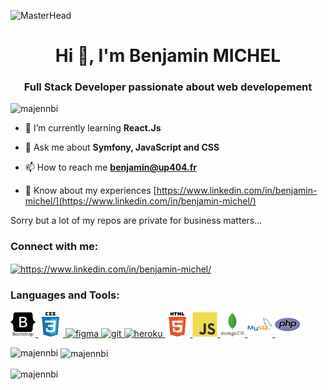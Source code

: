 ![MasterHead](https://media.licdn.com/dms/image/D4E16AQFW2Yf78GU4oA/profile-displaybackgroundimage-shrink_350_1400/0/1697199802252?e=1703116800&v=beta&t=s_PMKVM0VwkSVEAQDdjxKsBeIfyfXOA2DpPeLFtlACU)
<h1 align="center">Hi 👋, I'm Benjamin MICHEL</h1>
<h3 align="center">Full Stack Developer passionate about web developement</h3>

<p align="left"> <img src="https://komarev.com/ghpvc/?username=majennbi&label=Profile%20views&color=0e75b6&style=flat" alt="majennbi" /> </p>

- 🌱 I’m currently learning **React.Js**

- 💬 Ask me about **Symfony, JavaScript and CSS**

- 📫 How to reach me **benjamin@up404.fr**

- 📄 Know about my experiences [https://www.linkedin.com/in/benjamin-michel/](https://www.linkedin.com/in/benjamin-michel/)

Sorry but a lot of my repos are private for business matters...

<h3 align="left">Connect with me:</h3>
<p align="left">
<a href="https://linkedin.com/in/https://www.linkedin.com/in/benjamin-michel/" target="blank"><img align="center" src="https://raw.githubusercontent.com/rahuldkjain/github-profile-readme-generator/master/src/images/icons/Social/linked-in-alt.svg" alt="https://www.linkedin.com/in/benjamin-michel/" height="30" width="40" /></a>
</p>

<h3 align="left">Languages and Tools:</h3>
<p align="left"> <a href="https://getbootstrap.com" target="_blank" rel="noreferrer"> <img src="https://raw.githubusercontent.com/devicons/devicon/master/icons/bootstrap/bootstrap-plain-wordmark.svg" alt="bootstrap" width="40" height="40"/> </a> <a href="https://www.w3schools.com/css/" target="_blank" rel="noreferrer"> <img src="https://raw.githubusercontent.com/devicons/devicon/master/icons/css3/css3-original-wordmark.svg" alt="css3" width="40" height="40"/> </a> <a href="https://www.figma.com/" target="_blank" rel="noreferrer"> <img src="https://www.vectorlogo.zone/logos/figma/figma-icon.svg" alt="figma" width="40" height="40"/> </a> <a href="https://git-scm.com/" target="_blank" rel="noreferrer"> <img src="https://www.vectorlogo.zone/logos/git-scm/git-scm-icon.svg" alt="git" width="40" height="40"/> </a> <a href="https://heroku.com" target="_blank" rel="noreferrer"> <img src="https://www.vectorlogo.zone/logos/heroku/heroku-icon.svg" alt="heroku" width="40" height="40"/> </a> <a href="https://www.w3.org/html/" target="_blank" rel="noreferrer"> <img src="https://raw.githubusercontent.com/devicons/devicon/master/icons/html5/html5-original-wordmark.svg" alt="html5" width="40" height="40"/> </a> <a href="https://developer.mozilla.org/en-US/docs/Web/JavaScript" target="_blank" rel="noreferrer"> <img src="https://raw.githubusercontent.com/devicons/devicon/master/icons/javascript/javascript-original.svg" alt="javascript" width="40" height="40"/> </a> <a href="https://www.mongodb.com/" target="_blank" rel="noreferrer"> <img src="https://raw.githubusercontent.com/devicons/devicon/master/icons/mongodb/mongodb-original-wordmark.svg" alt="mongodb" width="40" height="40"/> </a> <a href="https://www.mysql.com/" target="_blank" rel="noreferrer"> <img src="https://raw.githubusercontent.com/devicons/devicon/master/icons/mysql/mysql-original-wordmark.svg" alt="mysql" width="40" height="40"/> </a> <a href="https://www.php.net" target="_blank" rel="noreferrer"> <img src="https://raw.githubusercontent.com/devicons/devicon/master/icons/php/php-original.svg" alt="php" width="40" height="40"/> </a> </p>

<p><img align="left" src="https://github-readme-stats.vercel.app/api/top-langs?username=majennbi&show_icons=true&locale=en&layout=compact" alt="majennbi" /></p>

<p>&nbsp;<img align="center" src="https://github-readme-stats.vercel.app/api?username=majennbi&show_icons=true&locale=en" alt="majennbi" /></p>

<p><img align="center" src="https://github-readme-streak-stats.herokuapp.com/?user=majennbi&" alt="majennbi" /></p>
